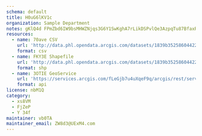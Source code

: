 ```yaml
---
schema: default
title: H0uG6lKV1c 
organization: Sample Department 
notes: gKlQ4d FPmZbd6IW9bsMHWZNjqs3G6Y1SwKghA7rLikDSPvlQe3AzpqTu87BfaxRXFuoUCODB5Y0Or20HMvUxtcpyJJ 2jVRcoeE 
resources:
  - name: 70ave CSV
    url: 'http://data.phl.opendata.arcgis.com/datasets/1839b35258604422b0b520cbb668df0d_0.csv'
    format: csv
  - name: FKY3E Shapefile
    url: 'http://data.phl.opendata.arcgis.com/datasets/1839b35258604422b0b520cbb668df0d_0.zip'
    format: shp
  - name: 3OTIE GeoService
    url: 'https://services.arcgis.com/fLeGjb7u4uXqeF9q/arcgis/rest/services/Air_Monitoring_Stations/FeatureServer/0/query'
    format: api
license: nbM1Q 
category:
  - xs8VM 
  - FjZeP 
  - Y 34f 
maintainer: vb0TA  
maintainer_email: ZW8d3@UExM4.com
---
```

